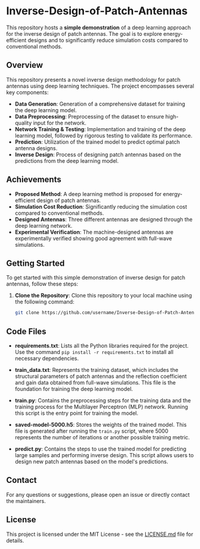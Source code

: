 # Inverse-Design-of-Patch-Antennas

This repository hosts a **simple demonstration** of a deep learning approach for the inverse design of patch antennas. The goal is to explore energy-efficient designs and to significantly reduce simulation costs compared to conventional methods. 

## Overview

This repository presents a novel inverse design methodology for patch antennas using deep learning techniques. The project encompasses several key components:

- **Data Generation**: Generation of a comprehensive dataset for training the deep learning model.
- **Data Preprocessing**: Preprocessing of the dataset to ensure high-quality input for the network.
- **Network Training & Testing**: Implementation and training of the deep learning model, followed by rigorous testing to validate its performance.
- **Prediction**: Utilization of the trained model to predict optimal patch antenna designs.
- **Inverse Design**: Process of designing patch antennas based on the predictions from the deep learning model.

## Achievements

- **Proposed Method**: A deep learning method is proposed for energy-efficient design of patch antennas.
- **Simulation Cost Reduction**: Significantly reducing the simulation cost compared to conventional methods.
- **Designed Antennas**: Three different antennas are designed through the deep learning network.
- **Experimental Verification**: The machine-designed antennas are experimentally verified showing good agreement with full-wave simulations.

## Getting Started

To get started with this simple demonstration of inverse design for patch antennas, follow these steps:

1. **Clone the Repository**:
   Clone this repository to your local machine using the following command:
   ```bash
   git clone https://github.com/username/Inverse-Design-of-Patch-Antennas.git

## Code Files

- **requirements.txt**: Lists all the Python libraries required for the project. Use the command `pip install -r requirements.txt` to install all necessary dependencies.

- **train_data.txt**: Represents the training dataset, which includes the structural parameters of patch antennas and the reflection coefficient and gain data obtained from full-wave simulations. This file is the foundation for training the deep learning model.

- **train.py**: Contains the preprocessing steps for the training data and the training process for the Multilayer Perceptron (MLP) network. Running this script is the entry point for training the model.

- **saved-model-5000.h5**: Stores the weights of the trained model. This file is generated after running the `train.py` script, where 5000 represents the number of iterations or another possible training metric.

- **predict.py**: Contains the steps to use the trained model for predicting large samples and performing inverse design. This script allows users to design new patch antennas based on the model's predictions.


## Contact

For any questions or suggestions, please open an issue or directly contact the maintainers.

## License

This project is licensed under the MIT License - see the [LICENSE.md](LICENSE.md) file for details.
